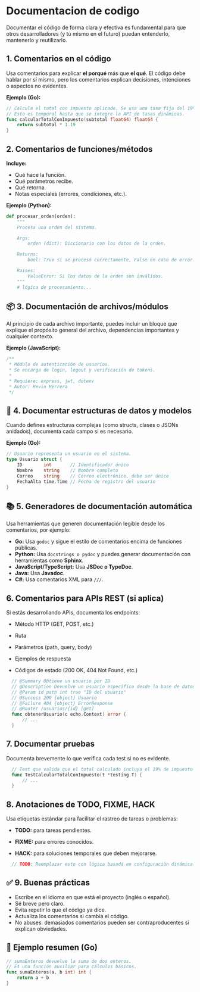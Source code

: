 # Documentacion de codigo

Documentar el código de forma clara y efectiva es fundamental para que otros desarrolladores (y tú mismo en el futuro) puedan entenderlo, mantenerlo y reutilizarlo.

## 1. Comentarios en el código

Usa comentarios para explicar **el porqué** más que **el qué**. El código debe hablar por sí mismo, pero los comentarios explican decisiones, intenciones o aspectos no evidentes.

**Ejemplo (Go):**

```go
// Calcula el total con impuesto aplicado. Se usa una tasa fija del 19%.
// Esto es temporal hasta que se integre la API de tasas dinámicas.
func calcularTotalConImpuesto(subtotal float64) float64 {
    return subtotal * 1.19
}
```

## 2. Comentarios de funciones/métodos

**Incluye:**

- Qué hace la función.
- Qué parámetros recibe.
- Qué retorna.
- Notas especiales (errores, condiciones, etc.).

**Ejemplo (Python):**

```python
def procesar_orden(orden):
    """
    Procesa una orden del sistema.

    Args:
        orden (dict): Diccionario con los datos de la orden.

    Returns:
        bool: True si se procesó correctamente, False en caso de error.

    Raises:
        ValueError: Si los datos de la orden son inválidos.
    """
    # lógica de procesamiento...
```

## 📦 3. Documentación de archivos/módulos

Al principio de cada archivo importante, puedes incluir un bloque que explique el propósito general del archivo, dependencias importantes y cualquier contexto.

**Ejemplo (JavaScript):**

```js
/**
 * Módulo de autenticación de usuarios.
 * Se encarga de login, logout y verificación de tokens.
 *
 * Requiere: express, jwt, dotenv
 * Autor: Kevin Herrera
 */
```

## 🧩 4. Documentar estructuras de datos y modelos

Cuando defines estructuras complejas (como structs, clases o JSONs anidados), documenta cada campo si es necesario.

**Ejemplo (Go):**

```go
// Usuario representa un usuario en el sistema.
type Usuario struct {
    ID        int       // Identificador único
    Nombre    string    // Nombre completo
    Correo    string    // Correo electrónico, debe ser único
    FechaAlta time.Time // Fecha de registro del usuario
}
```

## 📚 5. Generadores de documentación automática

Usa herramientas que generen documentación legible desde los comentarios, por ejemplo:

- **Go:** Usa `godoc` y sigue el estilo de comentarios encima de funciones públicas.
- **Python:** Usa `docstrings o pydoc` y puedes generar documentación con herramientas como **Sphinx**.
- **JavaScript/TypeScript:** Usa **JSDoc o TypeDoc**.
- **Java:** Usa **Javadoc**.
- **C#:** Usa comentarios XML para `///`.

## 6. Comentarios para APIs REST (si aplica)

Si estás desarrollando APIs, documenta los endpoints:

- Método HTTP (GET, POST, etc.)

- Ruta

- Parámetros (path, query, body)

- Ejemplos de respuesta

- Códigos de estado (200 OK, 404 Not Found, etc.)

```go
  // @Summary Obtiene un usuario por ID
  // @Description Devuelve un usuario específico desde la base de datos.
  // @Param id path int true "ID del usuario"
  // @Success 200 {object} Usuario
  // @Failure 404 {object} ErrorResponse
  // @Router /usuarios/{id} [get]
  func obtenerUsuario(c echo.Context) error {
      // ...
  }
```

## 7. Documentar pruebas

Documenta brevemente lo que verifica cada test si no es evidente.

```go
  // Test que valida que el total calculado incluya el 19% de impuesto correctamente.
  func TestCalcularTotalConImpuesto(t *testing.T) {
      // ...
  }
```

## 8. Anotaciones de TODO, FIXME, HACK

Usa etiquetas estándar para facilitar el rastreo de tareas o problemas:

- **TODO:** para tareas pendientes.

- **FIXME:** para errores conocidos.

- **HACK:** para soluciones temporales que deben mejorarse.

```go
  // TODO: Reemplazar esto con lógica basada en configuración dinámica.
```

## ✅ 9. Buenas prácticas

- Escribe en el idioma en que está el proyecto (inglés o español).
- Sé breve pero claro.
- Evita repetir lo que el código ya dice.
- Actualiza los comentarios si cambia el código.
- No abuses: demasiados comentarios pueden ser contraproducentes si explican obviedades.

## 🧠 Ejemplo resumen (Go)

```go
// sumaEnteros devuelve la suma de dos enteros.
// Es una función auxiliar para cálculos básicos.
func sumaEnteros(a, b int) int {
    return a + b
}
```
